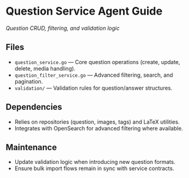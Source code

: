 # Question Service Agent Guide
*Question CRUD, filtering, and validation logic*

## Files
- `question_service.go` — Core question operations (create, update, delete, media handling).
- `question_filter_service.go` — Advanced filtering, search, and pagination.
- `validation/` — Validation rules for question/answer structures.

## Dependencies
- Relies on repositories (question, images, tags) and LaTeX utilities.
- Integrates with OpenSearch for advanced filtering where available.

## Maintenance
- Update validation logic when introducing new question formats.
- Ensure bulk import flows remain in sync with service contracts.

